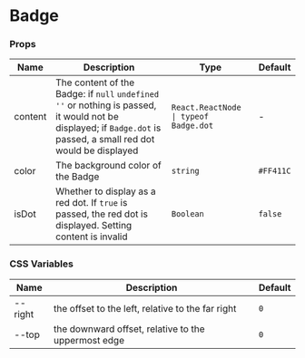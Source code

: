 # Badge

<code src="./demos/index.tsx"></code>

### Props

| Name    | Description                                                                                                                                                        | Type                                  | Default   |
| ------- | ------------------------------------------------------------------------------------------------------------------------------------------------------------------ | ------------------------------------- | --------- |
| content | The content of the Badge: if `null` `undefined` `''` or nothing is passed, it would not be displayed; if `Badge.dot` is passed, a small red dot would be displayed | `React.ReactNode \| typeof Badge.dot` | -         |
| color   | The background color of the Badge                                                                                                                                  | `string`                              | `#FF411C` |
| isDot   | Whether to display as a red dot. If `true` is passed, the red dot is displayed. Setting content is invalid                         | `Boolean`            | `false` |

### CSS Variables

| Name    | Description                                         | Default |
| ------- | --------------------------------------------------- | ------- |
| --right | the offset to the left, relative to the far right   | `0`     |
| --top   | the downward offset, relative to the uppermost edge | `0`     |
